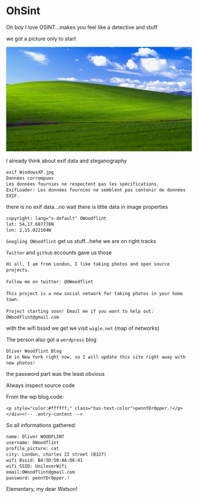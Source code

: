 # OhSint

Oh boy I love OSINT...makes you feel like a detective and stuff

we got a picture only to start

![image](WindowsXP.jpg)

I already think about exif data and steganography

```
exif WindowsXP.jpg
Données corrompues
Les données fournies ne respectent pas les spécifications.
ExifLoader: Les données fournies ne semblent pas contenir de données EXIF.
```

there is no exif data...no wait there is little data in image properties

```
copyright: lang="x-default" OWoodflint
lat: 54,17.687778N
lon: 2,15.022104W
```

`Googling OWoodflint` get us stuff...hehe we are on right tracks

`Twitter` and `github` accounts gave us those

```
Hi all, I am from London, I like taking photos and open source projects.

Follow me on twitter: @OWoodflint

This project is a new social network for taking photos in your home town.

Project starting soon! Email me if you want to help out: OWoodflint@gmail.com
```

with the wifi bssid we get we visit `wigle.net` (map of networks)

The person also got a `wordpress` blog

```
Oliver Woodflint Blog
Im in New York right now, so I will update this site right away with new photos!
```

the password part was the least obvious

Always inspect source code

From the wp blog code:

```
<p style="color:#ffffff;" class="has-text-color">pennYDr0pper.!</p>
</div><!-- .entry-content -->
```

So all informations gathered:

```
name: Oliver WOODFLINT
username: OWoodflint
profile_picture: cat
city: London, charles II street (B327)
wifi Bssid: B4:5D:50:AA:86:41
wifi SSID: UnileverWifi
email:OWoodflint@gmail.com
password: pennYDr0pper.!
```

Elementary, my dear Watson!
